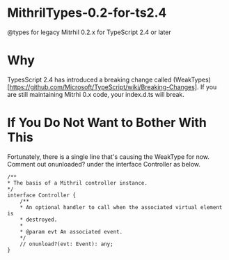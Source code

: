 # MithrilTypes-0.2-for-ts2.4
@types for legacy Mitrhil 0.2.x for TypeScript 2.4 or later

# Why

TypesScript 2.4 has introduced a breaking change called (WeakTypes)[https://github.com/Microsoft/TypeScript/wiki/Breaking-Changes]. If you are still maintaining Mitrhi 0.x code, your index.d.ts will break.

# If You Do Not Want to Bother With This

Fortunately, there is a single line that's causing the WeakType for now. Comment out onunloaded? under the interface Controller as below.

	/**
	* The basis of a Mithril controller instance.
	*/
	interface Controller {
		/**
		* An optional handler to call when the associated virtual element is
		* destroyed.
		*
		* @param evt An associated event.
		*/
		// onunload?(evt: Event): any;
	}

